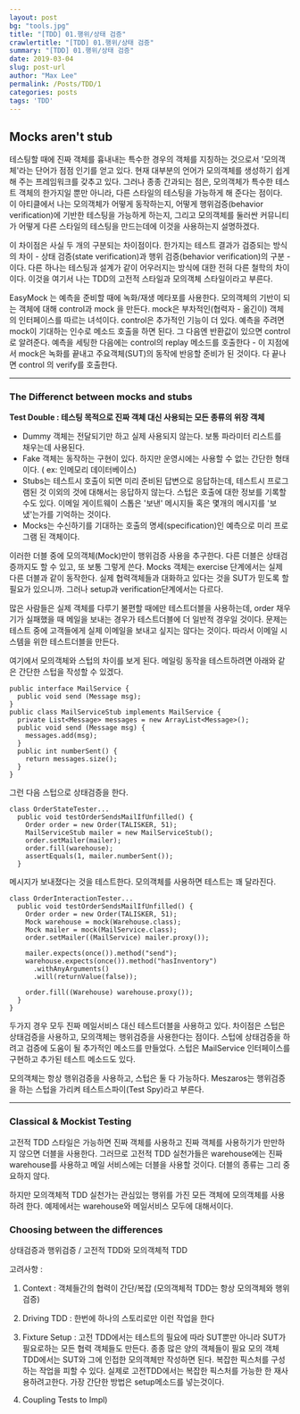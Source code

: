 ```yaml
---
layout: post
bg: "tools.jpg"
title: "[TDD] 01.행위/상태 검증"
crawlertitle: "[TDD] 01.행위/상태 검증"
summary: "[TDD] 01.행위/상태 검증"
date: 2019-03-04
slug: post-url
author: "Max Lee"
permalink: /Posts/TDD/1
categories: posts
tags: 'TDD'
---
```


## Mocks aren't stub

테스팅할 때에 진짜 객체를 흉내내는 특수한 경우의 객체를 지칭하는 것으로서 '모의객체'라는 단어가 점점 인기를 얻고 있다. 
현재 대부분의 언어가 모의객체를 생성하기 쉽게 해 주는 프레임워크를 갖추고 있다. 
그러나 종종 간과되는 점은, 모의객체가 특수한 테스트 객체의 한가지일 뿐만 아니라, 다른 스타일의 테스팅을 가능하게 해 준다는 점이다. 
이 아티클에서 나는 모의객체가 어떻게 동작하는지, 어떻게 행위검증(behavior verification)에 기반한 테스팅을 가능하게 하는지, 
그리고 모의객체를 둘러싼 커뮤니티가 어떻게 다른 스타일의 테스팅을 만드는데에 이것을 사용하는지 설명하겠다.

이 차이점은 사실 두 개의 구분되는 차이점이다. 
한가지는 테스트 결과가 검증되는 방식의 차이 - 상태 검증(state verification)과 행위 검증(behavior verification)의 구분 - 이다. 
다른 하나는 테스팅과 설계가 같이 어우러지는 방식에 대한 전혀 다른 철학의 차이이다. 이것을 여기서 나는 TDD의 고전적 스타일과 모의객체 스타일이라고 부른다.

EasyMock 는 예측을 준비할 때에 녹화/재생 메타포를 사용한다. 모의객체의 기반이 되는 객체에 대해 control과 mock 을 만든다. 
mock은 부차적인(협력자 - 옮긴이) 객체의 인터페이스를 따르는 녀석이다. control은 추가적인 기능이 더 있다. 
예측을 주려면 mock이 기대하는 인수로 메소드 호출을 하면 된다. 그 다음엔 반환값이 있으면 control로 알려준다. 
예측을 세팅한 다음에는 control의 replay 메소드를 호출한다 - 이 지점에서 mock은 녹화를 끝내고 주요객체(SUT)의 동작에 반응할 준비가 된 것이다. 
다 끝나면 control 의 verify를 호출한다. 

---
### The Differenct between mocks and stubs

**Test Double : 테스팅 목적으로 진짜 객체 대신 사용되는 모든 종류의 위장 객체**
- Dummy 객체는 전달되기만 하고 실제 사용되지 않는다. 보통 파라미터 리스트를 채우는데 사용된다.
- Fake 객체는 동작하는 구현이 있다. 하지만 운영시에는 사용할 수 없는 간단한 형태이다. ( ex: 인메모리 데이터베이스)
- Stubs는 테스트시 호출이 되면 미리 준비된 답변으로 응답하는데, 테스트시 프로그램된 것 이외의 것에 대해서는 응답하지 않는다. 스텁은 호출에 대한 정보를 기록할 수도 있다. 
이메일 게이트웨이 스톱은 '보낸' 메시지들 혹은 몇개의 메시지를 '보냈'는가를 기억하는 것이다.
- Mocks는 수신하기를 기대하는 호출의 명세(specification)인 예측으로 미리 프로그램 된 객체이다.

이러한 더블 중에 모의객체(Mock)만이 행위검증 사용을 추구한다. 다른 더블은 상태검증까지도 할 수 있고, 또 보통 그렇게 쓴다. 
Mocks 객체는 exercise 단계에서는 실제 다른 더블과 같이 동작한다. 실제 협력객체들과 대화하고 있다는 것을 SUT가 믿도록 할 필요가 있으니까.
그러나 setup과 verification단계에서는 다르다.

많은 사람들은 실제 객체를 다루기 불편할 때에만 테스트더블을 사용하는데, order 채우기가 실패했을 때 메일을 보내는 경우가 테스트더블에 더 일반적 경우일 것이다. 
문제는 테스트 중에 고객들에게 실제 이메일을 보내고 싶지는 않다는 것이다. 따라서 이메일 시스템을 위한 테스트더블을 만든다. 

여기에서 모의객체와 스텁의 차이를 보게 된다. 메일링 동작을 테스트하려면 아래와 같은 간단한 스텁을 작성할 수 있겠다.
```
public interface MailService {
  public void send (Message msg);
}
public class MailServiceStub implements MailService {
  private List<Message> messages = new ArrayList<Message>();
  public void send (Message msg) {
    messages.add(msg);
  }
  public int numberSent() {
    return messages.size();
  }
}
```

그런 다음 스텁으로 상태검증을 한다.
```
class OrderStateTester...
  public void testOrderSendsMailIfUnfilled() {
    Order order = new Order(TALISKER, 51);
    MailServiceStub mailer = new MailServiceStub();
    order.setMailer(mailer);
    order.fill(warehouse);
    assertEquals(1, mailer.numberSent());
  }
```

메시지가 보내졌다는 것을 테스트한다.
모의객체를 사용하면 테스트는 꽤 달라진다.

```
class OrderInteractionTester...
  public void testOrderSendsMailIfUnfilled() {
    Order order = new Order(TALISKER, 51);
    Mock warehouse = mock(Warehouse.class);
    Mock mailer = mock(MailService.class);
    order.setMailer((MailService) mailer.proxy());

    mailer.expects(once()).method("send");
    warehouse.expects(once()).method("hasInventory")
      .withAnyArguments()
      .will(returnValue(false));

    order.fill((Warehouse) warehouse.proxy());
  }
}
```

두가지 경우 모두 진짜 메일서비스 대신 테스트더블을 사용하고 있다. 차이점은 스텁은 상태검증을 사용하고, 모의객체는 행위검증을 사용한다는 점이다.
스텁에 상태검증을 하려고 검증에 도움이 될 추가적인 메소드를 만들었다. 스텁은 MailService 인터페이스를 구현하고 추가된 테스트 메소드도 있다. 

모의객체는 항상 행위검증을 사용하고, 스텁은 둘 다 가능하다. Meszaros는 행위검증을 하는 스텁을 가리켜 테스트스파이(Test Spy)라고 부른다. 

---
### Classical & Mockist Testing

고전적 TDD 스타일은 가능하면 진짜 객체를 사용하고 진짜 객체를 사용하기가 만만하지 않으면 더블을 사용한다. 
그러므로 고전적 TDD 실천가들은 warehouse에는 진짜 warehouse를 사용하고 메일 서비스에는 더블을 사용할 것이다. 
더블의 종류는 그리 중요하지 않다. 

하지만 모의객체적 TDD 실천가는 관심있는 행위를 가진 모든 객체에 모의객체를 사용하려 한다. 예제에서는 warehouse와 메일서비스 모두에 대해서이다. 

### Choosing between the differences

상태검증과 행위검증 / 고전적 TDD와 모의객체적 TDD

고려사항 :
1. Context : 객체들간의 협력이 간단/복잡 (모의객체적 TDD는 항상 모의객체와 행위검증)
2. Driving TDD : 한번에 하나의 스토리로만 이런 작업을 한다
3. Fixture Setup : 
 고전 TDD에서는 테스트의 필요에 따라 SUT뿐만 아니라 SUT가 필요로하는 모든 협력 객체들도 만든다. 종종 많은 양의 객체들이 필요
 모의 객체 TDD에서는 SUT와 그에 인접한 모의객체만 작성하면 된다. 복잡한 픽스처를 구성하는 작업을 피할 수 있다.
 실제로 고전TDD에서는 복잡한 픽스처를 가능한 한 재사용하려고한다. 가장 간단한 방법은 setup메소드를 넣는것이다.

4. Coupling Tests to Impl)
